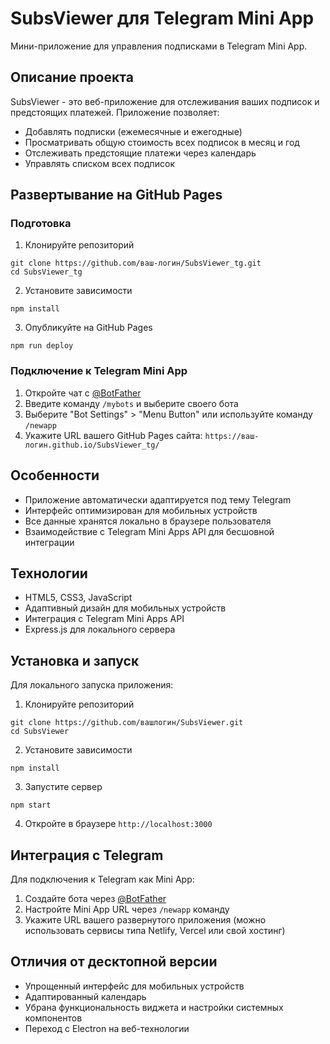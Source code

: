 # SubsViewer для Telegram Mini App

Мини-приложение для управления подписками в Telegram Mini App.

## Описание проекта

SubsViewer - это веб-приложение для отслеживания ваших подписок и предстоящих платежей. Приложение позволяет:
- Добавлять подписки (ежемесячные и ежегодные)
- Просматривать общую стоимость всех подписок в месяц и год
- Отслеживать предстоящие платежи через календарь
- Управлять списком всех подписок

## Развертывание на GitHub Pages

### Подготовка

1. Клонируйте репозиторий
```
git clone https://github.com/ваш-логин/SubsViewer_tg.git
cd SubsViewer_tg
```

2. Установите зависимости
```
npm install
```

3. Опубликуйте на GitHub Pages
```
npm run deploy
```

### Подключение к Telegram Mini App

1. Откройте чат с [@BotFather](https://t.me/BotFather)
2. Введите команду `/mybots` и выберите своего бота
3. Выберите "Bot Settings" > "Menu Button" или используйте команду `/newapp`
4. Укажите URL вашего GitHub Pages сайта: `https://ваш-логин.github.io/SubsViewer_tg/`

## Особенности

- Приложение автоматически адаптируется под тему Telegram
- Интерфейс оптимизирован для мобильных устройств
- Все данные хранятся локально в браузере пользователя
- Взаимодействие с Telegram Mini Apps API для бесшовной интеграции

## Технологии

- HTML5, CSS3, JavaScript
- Адаптивный дизайн для мобильных устройств
- Интеграция с Telegram Mini Apps API
- Express.js для локального сервера

## Установка и запуск

Для локального запуска приложения:

1. Клонируйте репозиторий
```
git clone https://github.com/вашлогин/SubsViewer.git
cd SubsViewer
```

2. Установите зависимости
```
npm install
```

3. Запустите сервер
```
npm start
```

4. Откройте в браузере `http://localhost:3000`

## Интеграция с Telegram

Для подключения к Telegram как Mini App:

1. Создайте бота через [@BotFather](https://t.me/BotFather)
2. Настройте Mini App URL через `/newapp` команду
3. Укажите URL вашего развернутого приложения (можно использовать сервисы типа Netlify, Vercel или свой хостинг)

## Отличия от десктопной версии

- Упрощенный интерфейс для мобильных устройств
- Адаптированный календарь 
- Убрана функциональность виджета и настройки системных компонентов
- Переход с Electron на веб-технологии 